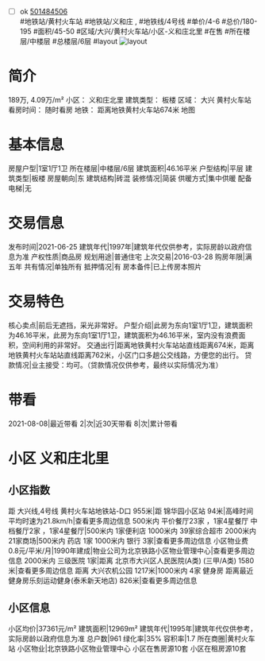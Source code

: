 - [ ] ok [501484506](https://bj.5i5j.com/ershoufang/501484506.html)  
 #地铁站/黄村火车站 #地铁站/义和庄 ,  #地铁线/4号线
#单价/4-6 #总价/180-195 #面积/45-50   #区域/大兴/黄村火车站/小区-义和庄北里 #在售 #所在楼层/中楼层 #总楼层/6层 #layout 
![layout](http://image2a.5i5j.com/bdir/layout/8f5f95ec87de4b6e9798ea59caf91132.png_P5.jpg) 
# 简介 
 189万,  4.09万/m² 
小区： 义和庄北里
建筑类型： 板楼
区域： 大兴 黄村火车站
看房时间： 随时看房
地铁： 距离地铁黄村火车站674米 地图
# 基本信息 
 房屋户型|1室1厅1卫
所在楼层|中楼层/6层
建筑面积|46.16平米
户型结构|平层
建筑类型|板楼
房屋朝向|东
建筑结构|砖混
装修情况|简装
供暖方式|集中供暖
配备电梯|无
# 交易信息 
 发布时间|2021-06-25
建筑年代|1997年|建筑年代仅供参考，实际房龄以政府信息为准
产权性质|商品房
规划用途|普通住宅
上次交易|2016-03-28
购房年限|满五年
共有情况|单独所有
抵押情况|有
房本备件|已上传房本照片
# 交易特色 
 核心卖点|前后无遮挡，采光非常好。
户型介绍|此房为东向1室1厅1卫，建筑面积为46.16平米，此房为东向1室1厅1卫，建筑面积为46.16平米，室内没有浪费面积，空间利用的非常好。
交通出行|距离地铁黄村火车站站直线距离674米，距离地铁黄村火车站站直线距离762米，小区门口多趟公交线路，方便您的出行。
贷款情况|业主接受：均可。（贷款情况仅供参考，最终以实际情况为准）
# 带看 
 2021-08-08|最近带看	 2|次|近30天带看	 8|次|累计带看
# 小区 义和庄北里
## 小区指数 
 距 大兴线,4号线 黄村火车站地铁站-D口 955米|距 锦华园小区站 94米|高峰时间平均时速为21.8km/h|查看更多周边信息
500米内 平价餐厅23家 ，1家4星餐厅
中档餐厅2家 ，1家4星餐厅|500米内 1家便利店
1000米内 39家综合超市
2000米内 21家商场|500米内 药店 1家
1000米内 银行 3家|查看更多周边信息
小区物业费0.8元/平米/月|1990年建成|物业公司为北京铁路小区物业管理中心|查看更多周边信息
2000米内 三级医院 1家|距离 北京市大兴区人民医院(A类) (三甲/A类) 1580米|查看更多周边信息
距离 大兴农机公园 1217米|1000米内 4家 健身房
距离最近健身房乐刻运动健身(泰禾新天地店) 826米|查看更多周边信息
## 小区信息 
 小区均价|37361元/m²
建筑面积|12969m²
建筑年代|1995年|建筑年代仅供参考，实际房龄以政府信息为准
总户数|961
绿化率|35%
容积率|1.7
所在商圈|黄村火车站
小区物业|北京铁路小区物业管理中心
小区在售房源10套
小区在租房源10套
